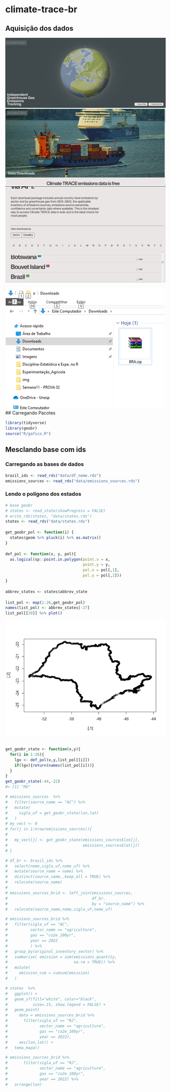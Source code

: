 
<!-- README.md is generated from README.Rmd. Please edit that file -->

# climate-trace-br

## Aquisição dos dados

![](img/img-01.png) ![](img/img-02.png) ![](img/img-03.png)

![](img/img-04.png) \## Carregando Pacotes

``` r
library(tidyverse)
library(geobr)
source("R/gafico.R")
```

## Mesclando base com ids

### Carregando as bases de dados

``` r
brazil_ids <- read_rds("data/df_nome.rds")
emissions_sources <- read_rds("data/emissions_sources.rds")
```

### Lendo o polígono dos estados

``` r
# base geobr
# states <- read_state(showProgress = FALSE)
# write_rds(states, "data/states.rds")
states <- read_rds("data/states.rds")

get_geobr_pol <- function(i) {
  states$geom %>% pluck(i) %>% as.matrix()
}

def_pol <- function(x, y, pol){
  as.logical(sp::point.in.polygon(point.x = x,
                                  point.y = y,
                                  pol.x = pol[,1],
                                  pol.y = pol[,2]))
}

abbrev_states <- states$abbrev_state

list_pol <- map(1:26,get_geobr_pol)
names(list_pol) <- abbrev_states[-27]
list_pol[[20]] %>% plot()
```

![](README_files/figure-gfm/unnamed-chunk-4-1.png)<!-- -->

``` r

get_geobr_state <- function(x,y){
  for(i in 1:26){
    lgv <- def_pol(x,y,list_pol[[i]])
    if(lgv){return(names(list_pol[i]))}
  }
}
get_geobr_state(-44,-22)
#> [1] "MG"
```

``` r
# emissions_sources  %>% 
#   filter(source_name == "AC") %>% 
#   mutate(
#     sigla_uf = get_geobr_state(lon,lat)
#   )
# my_vect <- 0
# for(j in 1:nrow(emissions_sources)){
#  
#   my_vect[j] <- get_geobr_state(emissions_sources$lon[j],
#                                 emissions_sources$lat[j])
# }
```

``` r
# df_br <- brazil_ids %>% 
#   select(nome,sigla_uf,nome_uf) %>%
#   mutate(source_name = nome) %>%
#   distinct(source_name,.keep_all = TRUE) %>% 
#   relocate(source_name)
# 
# emissions_sources_brid <- left_join(emissions_sources,
#                                     df_br,
#                                     by = "source_name") %>% 
#   relocate(source_name,nome,sigla_uf,nome_uf)
```

``` r
# emissions_sources_brid %>%
#   filter(sigla_uf == "AC",
#          sector_name == "agriculture",
#          gas == "co2e_100yr",
#          year == 2022
#          ) %>%
#   group_by(original_inventory_sector) %>%
#   summarise( emission = sum(emissions_quantity,
#                             na.rm = TRUE)) %>% 
#   mutate(
#     emission_cum = cumsum(emission)
#   )
```

``` r
# states  %>% 
#   ggplot() +
#   geom_sf(fill="white", color="black",
#           size=.15, show.legend = FALSE) +
#   geom_point(
#     data = emissions_sources_brid %>%
#       filter(sigla_uf == "RJ",
#              sector_name == "agriculture",
#              gas == "co2e_100yr",
#              year == 2022),
#     aes(lon,lat)) +
#   tema_mapa()
```

``` r
# emissions_sources_brid %>%
#       filter(sigla_uf == "RJ",
#              sector_name == "agriculture",
#              gas == "co2e_100yr",
#              year == 2022) %>% 
#   arrange(lon)
```
